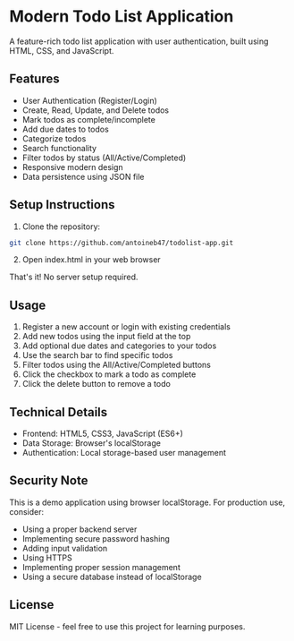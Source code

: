 # Modern Todo List Application

A feature-rich todo list application with user authentication, built using HTML, CSS, and JavaScript.

## Features

- User Authentication (Register/Login)
- Create, Read, Update, and Delete todos
- Mark todos as complete/incomplete
- Add due dates to todos
- Categorize todos
- Search functionality
- Filter todos by status (All/Active/Completed)
- Responsive modern design
- Data persistence using JSON file

## Setup Instructions

1. Clone the repository:
```bash
git clone https://github.com/antoineb47/todolist-app.git
```

2. Open index.html in your web browser

That's it! No server setup required.

## Usage

1. Register a new account or login with existing credentials
2. Add new todos using the input field at the top
3. Add optional due dates and categories to your todos
4. Use the search bar to find specific todos
5. Filter todos using the All/Active/Completed buttons
6. Click the checkbox to mark a todo as complete
7. Click the delete button to remove a todo

## Technical Details

- Frontend: HTML5, CSS3, JavaScript (ES6+)
- Data Storage: Browser's localStorage
- Authentication: Local storage-based user management

## Security Note

This is a demo application using browser localStorage. For production use, consider:
- Using a proper backend server
- Implementing secure password hashing
- Adding input validation
- Using HTTPS
- Implementing proper session management
- Using a secure database instead of localStorage

## License

MIT License - feel free to use this project for learning purposes.
